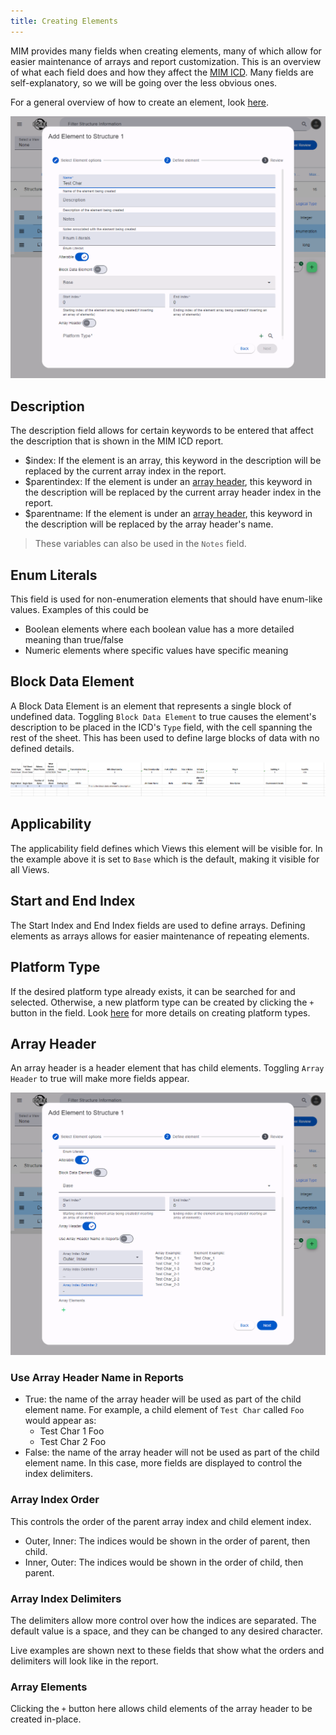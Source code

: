 ```yaml
---
title: Creating Elements
---
```


MIM provides many fields when creating elements, many of which allow for easier maintenance of arrays and report customization. This is an overview of what each field does and how they affect the [MIM ICD](/org.eclipse.osee/mim/pages/reports#mim-icd). Many fields are self-explanatory, so we will be going over the less obvious ones.

For a general overview of how to create an element, look [here](/org.eclipse.osee/mim/guides/create-icd#create-elements).

![Create Element Dialog](../../../../assets/images/mim/create-elements/create-element-dialog.png)

## Description

The description field allows for certain keywords to be entered that affect the description that is shown in the MIM ICD report.

- $index: If the element is an array, this keyword in the description will be replaced by the current array index in the report.
- $parentindex: If the element is under an [array header](#array-header), this keyword in the description will be replaced by the current array header index in the report.
- $parentname: If the element is under an [array header](#array-header), this keyword in the description will be replaced by the array header's name.

> These variables can also be used in the `Notes` field.

## Enum Literals

This field is used for non-enumeration elements that should have enum-like values. Examples of this could be

- Boolean elements where each boolean value has a more detailed meaning than true/false
- Numeric elements where specific values have specific meaning

## Block Data Element

A Block Data Element is an element that represents a single block of undefined data. Toggling `Block Data Element` to true causes the element's description to be placed in the ICD's `Type` field, with the cell spanning the rest of the sheet. This has been used to define large blocks of data with no defined details.

![MIM ICD report with a block data element](../../../../assets/images/mim/create-elements/block-data-report.png)

## Applicability

The applicability field defines which Views this element will be visible for. In the example above it is set to `Base` which is the default, making it visible for all Views.

## Start and End Index

The Start Index and End Index fields are used to define arrays. Defining elements as arrays allows for easier maintenance of repeating elements.

## Platform Type

If the desired platform type already exists, it can be searched for and selected. Otherwise, a new platform type can be created by clicking the `+` button in the field. Look [here](/org.eclipse.osee/mim/guides/create-icd#create-elements) for more details on creating platform types.

## Array Header

An array header is a header element that has child elements. Toggling `Array Header` to true will make more fields appear.

![Array Element fields](../../../../assets/images/mim/create-elements/create-array-header-delimiters.png)

### Use Array Header Name in Reports

- True: the name of the array header will be used as part of the child element name. For example, a child element of `Test Char` called `Foo` would appear as:
  - Test Char 1 Foo
  - Test Char 2 Foo
- False: the name of the array header will not be used as part of the child element name. In this case, more fields are displayed to control the index delimiters.

### Array Index Order

This controls the order of the parent array index and child element index.

- Outer, Inner: The indices would be shown in the order of parent, then child.
- Inner, Outer: The indices would be shown in the order of child, then parent.

### Array Index Delimiters

The delimiters allow more control over how the indices are separated. The default value is a space, and they can be changed to any desired character.

Live examples are shown next to these fields that show what the orders and delimiters will look like in the report.

### Array Elements

Clicking the `+` button here allows child elements of the array header to be created in-place.

